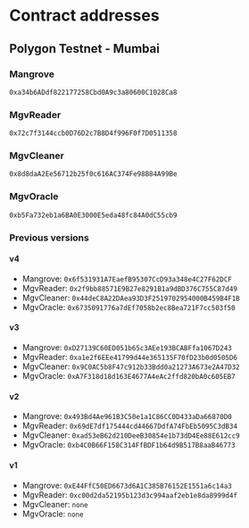 # Contract addresses

## Polygon Testnet - Mumbai

### Mangrove

```
0xa34b6ADdf822177258Cbd0A9c3a80600C1028Ca8
```

### MgvReader

```
0x72c7f3144ccb0D76D2c7B8D4f996F0f7D0511358
```

### MgvCleaner

```
0x8d8daA2Ee56712b25f0c616AC374Fe98B84A99Be
```

### MgvOracle

```
0xb5Fa732eb1a6BA0E3000E5eda48fc84A0dC55cb9
```

### Previous versions

#### v4

* Mangrove: `0x6f531931A7EaefB95307CcD93a348e4C27F62DCF`
* MgvReader: `0x2f9bb88571E9B27e8291B1a9dBD376C755C87d49`
* MgvCleaner: `0x44deC8A22DAea93D3F2519702954000B459B4F1B`
* MgvOracle: `0x6735091776a7dEf7058b2ec8Bea721F7cc503f50`

#### v3

* Mangrove: `0xD27139C60ED051b65c3AEe193BCABFfa1067D243`
* MgvReader: `0xa1e2f6EEe41799d44e365135F70fD23b0d0505D6`
* MgvCleaner: `0x9C0AC5b8F47c912b33Bdd0a21273A673e2A47D32`
* MgvOracle: `0xA7F318d18d163E4677A4eAc2ffd820bA0c605EB7`

#### v2

* Mangrove: `0x493Bd4Ae961B3C50e1a1C86CC0D433aDa66870D0`
* MgvReader: `0x69dE7df175444cd44667DdfA74FbEb5095C3dB34`
* MgvCleaner: `0xad53eB62d210DeeB30854e1b73dD4Ee88E612cc9`
* MgvOracle: `0xb4C0B66F158C314FfBDF1b64d9B517B8aaB46773`

#### v1

* Mangrove: `0xE44FfC50ED6673d6A1C385B76152E1551a6c14a3`
* MgvReader: `0xc00d2da52195b123d3c994aaf2eb1e8da8999d4f`
* MgvCleaner: `none`
* MgvOracle: `none`

